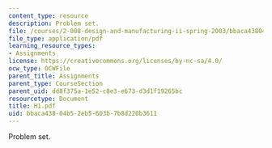 ```yaml
---
content_type: resource
description: Problem set.
file: /courses/2-008-design-and-manufacturing-ii-spring-2003/bbaca43804b52eb5603b7b8d220b3611_H1.pdf
file_type: application/pdf
learning_resource_types:
- Assignments
license: https://creativecommons.org/licenses/by-nc-sa/4.0/
ocw_type: OCWFile
parent_title: Assignments
parent_type: CourseSection
parent_uid: dd8f375a-1e52-c8e3-e673-d3d1f19265bc
resourcetype: Document
title: H1.pdf
uid: bbaca438-04b5-2eb5-603b-7b8d220b3611
---
```

Problem set.